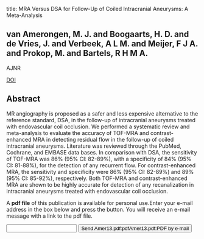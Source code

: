 title: MRA Versus DSA for Follow-Up of Coiled Intracranial Aneurysms: A Meta-Analysis

## van Amerongen, M. J. and Boogaarts, H. D. and de Vries, J. and Verbeek, A L M. and Meijer, F J A. and Prokop, M. and Bartels, R H M A.
AJNR

<a href="https://doi.org/10.3174/ajnr.A3700">DOI</a>

## Abstract
MR angiography is proposed as a safer and less expensive alternative to the reference standard, DSA, in the follow-up of intracranial aneurysms treated with endovascular coil occlusion. We performed a systematic review and meta-analysis to evaluate the accuracy of TOF-MRA and contrast-enhanced MRA in detecting residual flow in the follow-up of coiled intracranial aneurysms. Literature was reviewed through the PubMed, Cochrane, and EMBASE data bases. In comparison with DSA, the sensitivity of TOF-MRA was 86% (95% CI: 82-89%), with a specificity of 84% (95% CI: 81-88%), for the detection of any recurrent flow. For contrast-enhanced MRA, the sensitivity and specificity were 86% (95% CI: 82-89%) and 89% (95% CI: 85-92%), respectively. Both TOF-MRA and contrast-enhanced MRA are shown to be highly accurate for detection of any recanalization in intracranial aneurysms treated with endovascular coil occlusion.

A <b>pdf file</b> of this publication is available for personal use.Enter your e-mail address in the box below and press the button. You will receive an e-mail message with a link to the pdf file.
<form action="sender.php">  <input type="text" name="email">  <input type="submit" value="Send Amer13.pdf:pdfAmer13.pdf:PDF by e-mail"></form>